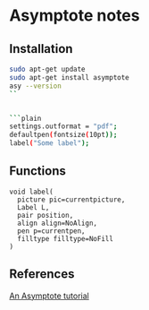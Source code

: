 # Asymptote notes

## Installation

```bash
sudo apt-get update
sudo apt-get install asymptote
asy --version
``


```plain
settings.outformat = "pdf";
defaultpen(fontsize(10pt));
label("Some label");
```


## Functions

```plain
void label(
  picture pic=currentpicture,
  Label L,
  pair position,
  align align=NoAlign,
  pen p=currentpen, 
  filltype filltype=NoFill
)
```


## References

[An Asymptote tutorial](https://asymptote.sourceforge.io/asymptote_tutorial.pdf)


